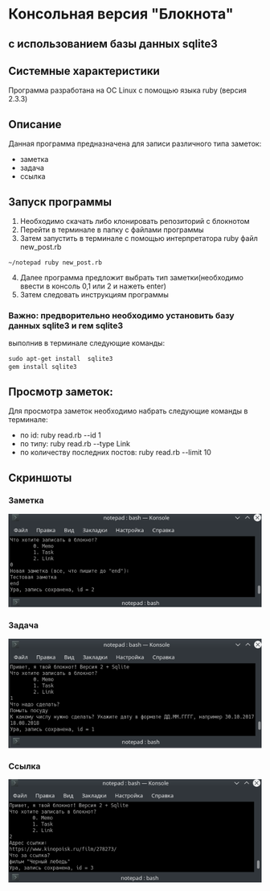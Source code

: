 # Консольная версия "Блокнота" 
## с использованием базы данных sqlite3

## Системные характеристики
Программа разработана на ОС Linux с помощью языка ruby (версия 2.3.3)

## Описание
Данная программа предназначена для записи различного типа заметок:
- заметка
- задача
- ссылка

## Запуск программы
1. Необходимо скачать либо клонировать репозиторий с блокнотом
2. Перейти в терминале в папку с файлами программы
3. Затем запустить в терминале с помощью интерпретатора ruby файл new_post.rb
```
~/notepad ruby new_post.rb
```
4. Далее программа предложит выбрать тип заметки(необходимо ввести в консоль 0,1 или 2 и нажеть enter)
5. Затем следовать инструкциям программы

### Важно: предворительно необходимо установить базу данных sqlite3 и гем sqlite3
выполнив в терминале следующие команды:
```~/notepad
sudo apt-get install  sqlite3
gem install sqlite3
```

## Просмотр заметок:

  Для просмотра заметок необходимо набрать следующие команды в терминале:
- по id: ruby read.rb --id 1
- по типу: ruby read.rb --type Link
- по количеству последних постов: ruby read.rb --limit 10

## Скриншоты

### Заметка
![](https://github.com/LanaBanana89/notepad/blob/master/%D1%81%D0%BA%D1%80%D0%B8%D0%BD%D1%88%D0%BE%D1%82%D1%8B/%D0%B7%D0%B0%D0%BC%D0%B5%D1%82%D0%BA%D0%B0.png)

### Задача
![](https://github.com/LanaBanana89/notepad/blob/master/%D1%81%D0%BA%D1%80%D0%B8%D0%BD%D1%88%D0%BE%D1%82%D1%8B/%D0%B7%D0%B0%D0%B4%D0%B0%D1%87%D0%B0.png)

### Ссылка
![](https://github.com/LanaBanana89/notepad/blob/master/%D1%81%D0%BA%D1%80%D0%B8%D0%BD%D1%88%D0%BE%D1%82%D1%8B/%D1%81%D1%81%D1%8B%D0%BB%D0%BA%D0%B0.png)
